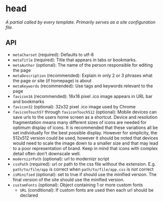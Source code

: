# head

_A partial called by every template. Primarily serves as a site configuration file._

## API
* `metaCharset` (required): Defaults to utf-8
* `metaTitle` (required): Title that appears in tabs or bookmarks.
* `metaAuthor` (optional): The name of the person responsible for editing the page
* `metaDescription` (recommended): Explain in only 2 or 3 phrases what the page or site (if homepage) is about
* `metaKeywords` (recommended): Use tags and keywords relevant to the page
* `favicon16` (recommended): 16x16 pixel .ico image appears in URL bar and bookmarks
* `favicon32` (optional): 32x32 pixel .ico image used by Chrome 
* `faviconTouch57` through `faviconTouch512` (optional): Mobile devices can save urls to the users home screen as a shortcut. Device and resolution fragmentation means many different sizes of icons are needed for optimum display of icons. It is recommended that these variations all be set individually for the best possible display. However for simplicity, the 512x512 version could be used, however it should be noted that devices would need to scale the image down to a smaller size and that may lead to a poor representation of brand. Keep in mind that icons with complex detail often don't downscale well.
* `modernizrPath` (optional): url to modernizr script
* `cssPath` (required): url or path to the css file without the extension. E.g. `path/to/file/app` is correct when `path/to/file/app.css` is *not* correct
* `isMinified` (optional): set to true if should use the minified version. The final version of the site should use the minified version.
* `customFonts` (optional): Object containing 1 or more custom fonts
    * `URL` (conditional): If custom fonts are used then each url should be declared

